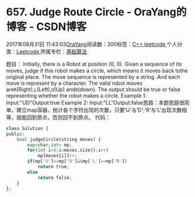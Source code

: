 
# 657. Judge Route Circle - OraYang的博客 - CSDN博客

2017年08月31日 11:43:03[OraYang](https://me.csdn.net/u010665216)阅读数：200标签：[C++																](https://so.csdn.net/so/search/s.do?q=C++&t=blog)[leetcode																](https://so.csdn.net/so/search/s.do?q=leetcode&t=blog)[
							](https://so.csdn.net/so/search/s.do?q=C++&t=blog)个人分类：[Leetcode																](https://blog.csdn.net/u010665216/article/category/7026962)
所属专栏：[基础算法](https://blog.csdn.net/column/details/16604.html)



题目：
Initially, there is a Robot at position (0, 0). Given a sequence of its moves, judge if this robot makes a circle, which means it moves back tothe original place.
The move sequence is represented by a string. And each move is represent by a character. The valid robot moves are`R`(Right),`L`(Left),`U`(Up)
 and`D`(down). The output should be true or false representing whether the robot makes
 a circle.
Example 1:
Input:"UD"Output:true
Example 2:
Input:"LL"Output:false思路：本题思路很简单，建立map容器，统计各个字符出现的次数，只要‘U'与’D';'R‘与’L'出现次数相等，就能回到原点，否则回不到原点。
代码：

```python
class Solution {
public:
    bool judgeCircle(string moves) {
        map<char,int> mp;
        for(int i=0;i<moves.size();i++)
            mp[moves[i]]++;
        if(mp['U']==mp['D']&&mp['L']==mp['R'])
            return true;
        else
            return false;    
    }
};
```


